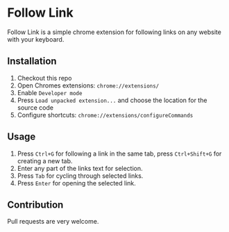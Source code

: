 # Follow Link

Follow Link is a simple chrome extension for following links on any website with your keyboard.

## Installation

1. Checkout this repo
2. Open Chromes extensions: `chrome://extensions/`
3. Enable `Developer mode`
4. Press `Load unpacked extension...` and choose the location for the source code
5. Configure shortcuts: `chrome://extensions/configureCommands`

## Usage

1. Press `Ctrl+G` for following a link in the same tab, press `Ctrl+Shift+G` for creating a new tab.
2. Enter any part of the links text for selection.
3. Press `Tab` for cycling through selected links.
4. Press `Enter` for opening the selected link.

## Contribution

Pull requests are very welcome.
